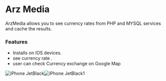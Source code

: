  # Arz Media

ArzMedia allows you to see currency rates from PHP and MYSQL services  and cache the results.


### Features

* Installs on IOS devices.
* see currency rate . 
* user can check Currency exchange on Google Map

![iPhone JetBlack](https://user-images.githubusercontent.com/24524023/61608695-e92b0e00-ac68-11e9-8f36-6a8f9f7080cc.png)![iPhone JetBlack1](https://user-images.githubusercontent.com/24524023/61609093-3d82bd80-ac6a-11e9-9ff8-6942358a1dad.png)
